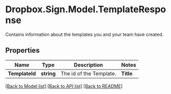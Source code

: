 # Dropbox.Sign.Model.TemplateResponse
Contains information about the templates you and your team have created.

## Properties

Name | Type | Description | Notes
------------ | ------------- | ------------- | -------------
**TemplateId** | **string** |  The id of the Template.  | **Title** | **string** |  The title of the Template. This will also be the default subject of the message sent to signers when using this Template to send a SignatureRequest. This can be overridden when sending the SignatureRequest.  | **Message** | **string** |  The default message that will be sent to signers when using this Template to send a SignatureRequest. This can be overridden when sending the SignatureRequest.  | **IsCreator** | **bool** |  `true` if you are the owner of this template, `false` if it&#39;s been shared with you by a team member.  | **CanEdit** | **bool** |  Indicates whether edit rights have been granted to you by the owner (always `true` if that&#39;s you).  | **IsLocked** | **bool** |  Indicates whether the template is locked. If `true`, then the template was created outside your quota and can only be used in `test_mode`. If `false`, then the template is within your quota and can be used to create signature requests.  | **Documents** | [**List&lt;TemplateResponseDocument&gt;**](TemplateResponseDocument.md) |  An array describing each document associated with this Template. Includes form field data for each document.  | **Accounts** | [**List&lt;TemplateResponseAccount&gt;**](TemplateResponseAccount.md) |  An array of the Accounts that can use this Template.  | **Attachments** | [**List&lt;SignatureRequestResponseAttachment&gt;**](SignatureRequestResponseAttachment.md) |  Signer attachments.  | **UpdatedAt** | **int** |  Time the template was last updated.  | [optional] **IsEmbedded** | **bool?** |  `true` if this template was created using an embedded flow, `false` if it was created on our website.  | [optional] **Metadata** | **Object** |  The metadata attached to the template.  | [optional] **SignerRoles** | [**List&lt;TemplateResponseSignerRole&gt;**](TemplateResponseSignerRole.md) |  An array of the designated signer roles that must be specified when sending a SignatureRequest using this Template.  | [optional] **CcRoles** | [**List&lt;TemplateResponseCCRole&gt;**](TemplateResponseCCRole.md) |  An array of the designated CC roles that must be specified when sending a SignatureRequest using this Template.  | [optional] **CustomFields** | [**List&lt;TemplateResponseDocumentCustomFieldBase&gt;**](TemplateResponseDocumentCustomFieldBase.md) |  Deprecated. Use `custom_fields` inside the [documents](https://developers.hellosign.com/api/reference/operation/templateGet/#!c&#x3D;200&amp;path&#x3D;template/documents&amp;t&#x3D;response) array instead.  | [optional] **NamedFormFields** | [**List&lt;TemplateResponseDocumentFormFieldBase&gt;**](TemplateResponseDocumentFormFieldBase.md) |  Deprecated. Use `form_fields` inside the [documents](https://developers.hellosign.com/api/reference/operation/templateGet/#!c&#x3D;200&amp;path&#x3D;template/documents&amp;t&#x3D;response) array instead.  | [optional] 

[[Back to Model list]](../README.md#documentation-for-models) [[Back to API list]](../README.md#documentation-for-api-endpoints) [[Back to README]](../README.md)

